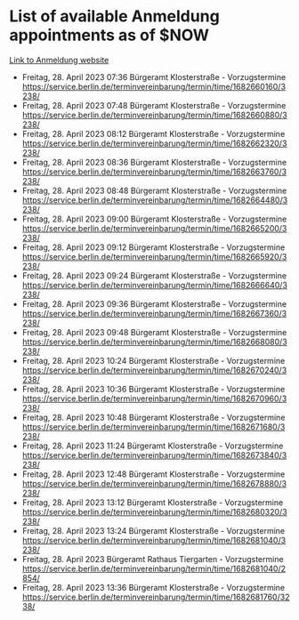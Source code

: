 # List of available Anmeldung appointments as of $NOW
[Link to Anmeldung website](https://service.berlin.de/terminvereinbarung/termin/tag.php?termin=1&anliegen[]=120686&dienstleisterlist=122210,122217,327316,122219,327312,122227,327314,122231,327346,122243,327348,122254,122252,329742,122260,329745,122262,329748,122271,327278,122273,327274,122277,327276,330436,122280,327294,122282,327290,122284,327292,122291,327270,122285,327266,122286,327264,122296,327268,150230,329760,122297,327286,122294,327284,122312,329763,122314,329775,122304,327330,122311,327334,122309,327332,317869,122281,327352,122279,329772,122283,122276,327324,122274,327326,122267,329766,122246,327318,122251,327320,122257,327322,122208,327298,122226,327300&herkunft=http%3A%2F%2Fservice.berlin.de%2Fdienstleistung%2F120686%2F)
- Freitag, 28. April 2023 07:36 Bürgeramt Klosterstraße - Vorzugstermine https://service.berlin.de/terminvereinbarung/termin/time/1682660160/3238/
- Freitag, 28. April 2023 07:48 Bürgeramt Klosterstraße - Vorzugstermine https://service.berlin.de/terminvereinbarung/termin/time/1682660880/3238/
- Freitag, 28. April 2023 08:12 Bürgeramt Klosterstraße - Vorzugstermine https://service.berlin.de/terminvereinbarung/termin/time/1682662320/3238/
- Freitag, 28. April 2023 08:36 Bürgeramt Klosterstraße - Vorzugstermine https://service.berlin.de/terminvereinbarung/termin/time/1682663760/3238/
- Freitag, 28. April 2023 08:48 Bürgeramt Klosterstraße - Vorzugstermine https://service.berlin.de/terminvereinbarung/termin/time/1682664480/3238/
- Freitag, 28. April 2023 09:00 Bürgeramt Klosterstraße - Vorzugstermine https://service.berlin.de/terminvereinbarung/termin/time/1682665200/3238/
- Freitag, 28. April 2023 09:12 Bürgeramt Klosterstraße - Vorzugstermine https://service.berlin.de/terminvereinbarung/termin/time/1682665920/3238/
- Freitag, 28. April 2023 09:24 Bürgeramt Klosterstraße - Vorzugstermine https://service.berlin.de/terminvereinbarung/termin/time/1682666640/3238/
- Freitag, 28. April 2023 09:36 Bürgeramt Klosterstraße - Vorzugstermine https://service.berlin.de/terminvereinbarung/termin/time/1682667360/3238/
- Freitag, 28. April 2023 09:48 Bürgeramt Klosterstraße - Vorzugstermine https://service.berlin.de/terminvereinbarung/termin/time/1682668080/3238/
- Freitag, 28. April 2023 10:24 Bürgeramt Klosterstraße - Vorzugstermine https://service.berlin.de/terminvereinbarung/termin/time/1682670240/3238/
- Freitag, 28. April 2023 10:36 Bürgeramt Klosterstraße - Vorzugstermine https://service.berlin.de/terminvereinbarung/termin/time/1682670960/3238/
- Freitag, 28. April 2023 10:48 Bürgeramt Klosterstraße - Vorzugstermine https://service.berlin.de/terminvereinbarung/termin/time/1682671680/3238/
- Freitag, 28. April 2023 11:24 Bürgeramt Klosterstraße - Vorzugstermine https://service.berlin.de/terminvereinbarung/termin/time/1682673840/3238/
- Freitag, 28. April 2023 12:48 Bürgeramt Klosterstraße - Vorzugstermine https://service.berlin.de/terminvereinbarung/termin/time/1682678880/3238/
- Freitag, 28. April 2023 13:12 Bürgeramt Klosterstraße - Vorzugstermine https://service.berlin.de/terminvereinbarung/termin/time/1682680320/3238/
- Freitag, 28. April 2023 13:24 Bürgeramt Klosterstraße - Vorzugstermine https://service.berlin.de/terminvereinbarung/termin/time/1682681040/3238/
- Freitag, 28. April 2023  Bürgeramt Rathaus Tiergarten - Vorzugstermine https://service.berlin.de/terminvereinbarung/termin/time/1682681040/2854/
- Freitag, 28. April 2023 13:36 Bürgeramt Klosterstraße - Vorzugstermine https://service.berlin.de/terminvereinbarung/termin/time/1682681760/3238/
